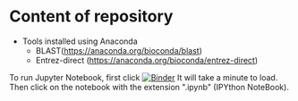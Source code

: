 # Content of repository

+ Tools installed using Anaconda
    - BLAST(https://anaconda.org/bioconda/blast)
    - Entrez-direct (https://anaconda.org/bioconda/entrez-direct)



To run Jupyter Notebook, first click 
[![Binder](https://mybinder.org/badge_logo.svg)](https://mybinder.org/v2/gh/stevetsa/jupyter-blast-docker-binder/master?filepath=notebook.ipynb)  It will take a minute to load. Then click on the notebook with the extension ".ipynb" (IPYthon NoteBook).  
